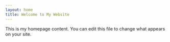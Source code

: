 ```yaml
---
layout: home
title: Welcome to My Website
---
```


This is my homepage content. You can edit this file to change what appears on your site.
